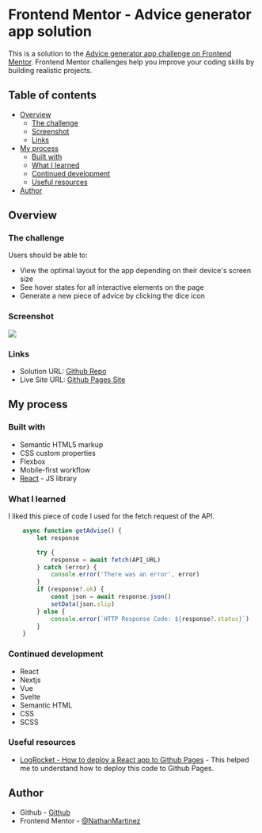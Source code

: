 # Frontend Mentor - Advice generator app solution

This is a solution to the [Advice generator app challenge on Frontend Mentor](https://www.frontendmentor.io/challenges/advice-generator-app-QdUG-13db). Frontend Mentor challenges help you improve your coding skills by building realistic projects.

## Table of contents

- [Overview](#overview)
  - [The challenge](#the-challenge)
  - [Screenshot](#screenshot)
  - [Links](#links)
- [My process](#my-process)
  - [Built with](#built-with)
  - [What I learned](#what-i-learned)
  - [Continued development](#continued-development)
  - [Useful resources](#useful-resources)
- [Author](#author)

## Overview

### The challenge

Users should be able to:

- View the optimal layout for the app depending on their device's screen size
- See hover states for all interactive elements on the page
- Generate a new piece of advice by clicking the dice icon

### Screenshot

![](./screenshot.jpg)

### Links

- Solution URL: [Github Repo](https://github.com/NathanMartinez/fm_advice_generator_app)
- Live Site URL: [Github Pages Site](https://your-live-site-url.com)

## My process

### Built with

- Semantic HTML5 markup
- CSS custom properties
- Flexbox
- Mobile-first workflow
- [React](https://reactjs.org/) - JS library

### What I learned

I liked this piece of code I used for the fetch request of the API.

```js
	async function getAdvise() {
		let response

		try {
			response = await fetch(API_URL)
		} catch (error) {
			console.error('There was an error', error)
		}
		if (response?.ok) {
			const json = await response.json()
			setData(json.slip)
		} else {
			console.error(`HTTP Response Code: ${response?.status}`)
		}
	}
```

### Continued development

- React
- Nextjs
- Vue
- Svelte
- Semantic HTML
- CSS
- SCSS

### Useful resources

- [LogRocket - How to deploy a React app to Github Pages](https://blog.logrocket.com/deploying-react-apps-github-pages/) - This helped me to understand how to deploy this code to Github Pages.

## Author

- Github - [Github](https://github.com/NathanMartinez)
- Frontend Mentor - [@NathanMartinez](https://www.frontendmentor.io/profile/NathanMartinez)
